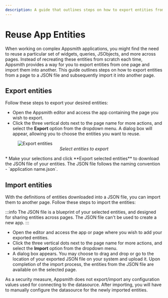 ```yaml
---
description: A guide that outlines steps on how to export entities from a page to a JSON file and subsequently import it into another page.
---
```


# Reuse App Entities

When working on complex Appsmith applications, you might find the need to reuse a particular set of widgets, queries, JSObjects, and more across pages. Instead of recreating these entities from scratch each time, Appsmith provides a way for you to export entities from one page and import them into another. This guide outlines steps on how to export entities from a page to a JSON file and subsequently import it into another page.

## Export entities

Follow these steps to export your desired entities:

* Open the Appsmith editor and access the app containing the page you wish to export.
* Click the three vertical dots next to the page name for more actions, and select the **Export** option from the dropdown menu. A dialog box will appear, allowing you to choose the entities you want to reuse.
<figure>
  <img src="/img/reuse-entities-across-pages-export.png" style= {{width:"640px", height:"auto"}} alt="Export entities"/>
  <figcaption align = "center"><i>Select entities to export</i></figcaption>
</figure>   
* Make your selections and click **Export selected entities** to download the JSON file of your entities. The JSON file follows the naming convention - `application name.json`.

## Import entities

With the definitions of entities downloaded into a JSON file, you can import them to another page. Follow these steps to import the entities:

:::info
The JSON file is a blueprint of your selected entities, and designed for sharing entities across pages. The JSON file can't be used to create a new app. 
:::

* Open the editor and access the app or page where you wish to add your exported entities.
* Click the three vertical dots next to the page name for more actions, and select the **Import** option from the dropdown menu. 
 * A dialog box appears. You may choose to drag and drop or go to the location of your exported JSON file on your system and upload it. Upon completion of the import process, the entities from the JSON file are available on the selected page.

As a security measure, Appsmith does not export/import any configuration values used for connecting to the datasource. After importing, you will have to manually configure the datasource for the newly imported entities.